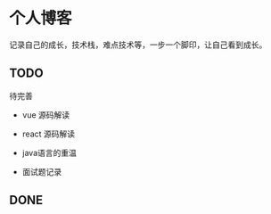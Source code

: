 # 个人博客

记录自己的成长，技术栈，难点技术等，一步一个脚印，让自己看到成长。

## TODO

待完善

- vue 源码解读
- react 源码解读
- java语言的重温

- 面试题记录

## DONE

